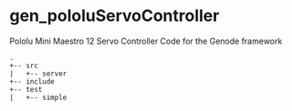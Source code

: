 # gen_pololuServoController
Pololu Mini Maestro 12 Servo Controller Code for the Genode framework


```
.
+-- src
|   +-- server
+-- include
+-- test
|   +-- simple
```
